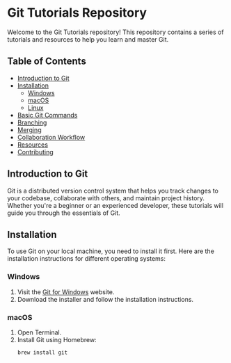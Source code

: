 # Git Tutorials Repository

Welcome to the Git Tutorials repository! This repository contains a series of tutorials and resources to help you learn and master Git.

## Table of Contents

- [Introduction to Git](#introduction-to-git)
- [Installation](#installation)
  - [Windows](#windows)
  - [macOS](#macos)
  - [Linux](#linux)
- [Basic Git Commands](#basic-git-commands)
- [Branching](#branching)
- [Merging](#merging)
- [Collaboration Workflow](#collaboration-workflow)
- [Resources](#resources)
- [Contributing](#contributing)

## Introduction to Git

Git is a distributed version control system that helps you track changes to your codebase, collaborate with others, and maintain project history. Whether you're a beginner or an experienced developer, these tutorials will guide you through the essentials of Git.

## Installation

To use Git on your local machine, you need to install it first. Here are the installation instructions for different operating systems:

### Windows

1. Visit the [Git for Windows](https://gitforwindows.org/) website.
2. Download the installer and follow the installation instructions.

### macOS

1. Open Terminal.
2. Install Git using Homebrew:
   ```bash
   brew install git
